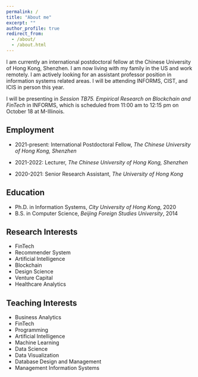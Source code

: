 ```yaml
---
permalink: /
title: "About me"
excerpt: ""
author_profile: true
redirect_from: 
  - /about/
  - /about.html
---
```

I am currently an international postdoctoral fellow at the Chinese University of Hong Kong, Shenzhen. I am now living with my family in the US and work remotely.
I am actively looking for an assistant professor position in information systems related areas. I will be attending INFORMS, CIST, and ICIS in person this year. 

I will be presenting in *Session TB75. Empirical Research on Blockchain and FinTech* in INFORMS, which is scheduled from 11:00 am to 12:15 pm on October 18 at M-Illinois.

## Employment
* 2021-present: International Postdoctoral Fellow, *The Chinese University of Hong Kong, Shenzhen*
  
* 2021-2022: Lecturer, *The Chinese University of Hong Kong, Shenzhen*

* 2020-2021: Senior Research Assistant, *The University of Hong Kong*

## Education
* Ph.D. in Information Systems, *City University of Hong Kong*, 2020
* B.S. in Computer Science, *Beijing Foreign Studies University*, 2014

## Research Interests
* FinTech
* Recommender System
* Artificial Intelligence
* Blockchain
* Design Science
* Venture Capital
* Healthcare Analytics

## Teaching Interests
* Business Analytics
* FinTech
* Programming
* Artificial Intelligence
* Machine Learning
* Data Science
* Data Visualization
* Database Design and Management
* Management Information Systems

